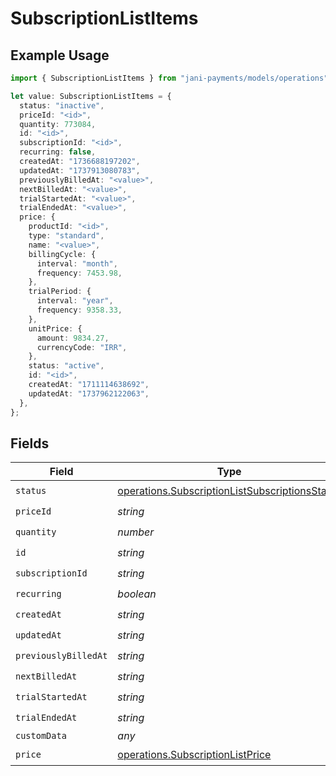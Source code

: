 # SubscriptionListItems

## Example Usage

```typescript
import { SubscriptionListItems } from "jani-payments/models/operations";

let value: SubscriptionListItems = {
  status: "inactive",
  priceId: "<id>",
  quantity: 773084,
  id: "<id>",
  subscriptionId: "<id>",
  recurring: false,
  createdAt: "1736688197202",
  updatedAt: "1737913080783",
  previouslyBilledAt: "<value>",
  nextBilledAt: "<value>",
  trialStartedAt: "<value>",
  trialEndedAt: "<value>",
  price: {
    productId: "<id>",
    type: "standard",
    name: "<value>",
    billingCycle: {
      interval: "month",
      frequency: 7453.98,
    },
    trialPeriod: {
      interval: "year",
      frequency: 9358.33,
    },
    unitPrice: {
      amount: 9834.27,
      currencyCode: "IRR",
    },
    status: "active",
    id: "<id>",
    createdAt: "1711114638692",
    updatedAt: "1737962122063",
  },
};
```

## Fields

| Field                                                                                                            | Type                                                                                                             | Required                                                                                                         | Description                                                                                                      |
| ---------------------------------------------------------------------------------------------------------------- | ---------------------------------------------------------------------------------------------------------------- | ---------------------------------------------------------------------------------------------------------------- | ---------------------------------------------------------------------------------------------------------------- |
| `status`                                                                                                         | [operations.SubscriptionListSubscriptionsStatus](../../models/operations/subscriptionlistsubscriptionsstatus.md) | :heavy_check_mark:                                                                                               | N/A                                                                                                              |
| `priceId`                                                                                                        | *string*                                                                                                         | :heavy_check_mark:                                                                                               | N/A                                                                                                              |
| `quantity`                                                                                                       | *number*                                                                                                         | :heavy_check_mark:                                                                                               | N/A                                                                                                              |
| `id`                                                                                                             | *string*                                                                                                         | :heavy_check_mark:                                                                                               | N/A                                                                                                              |
| `subscriptionId`                                                                                                 | *string*                                                                                                         | :heavy_check_mark:                                                                                               | N/A                                                                                                              |
| `recurring`                                                                                                      | *boolean*                                                                                                        | :heavy_check_mark:                                                                                               | N/A                                                                                                              |
| `createdAt`                                                                                                      | *string*                                                                                                         | :heavy_check_mark:                                                                                               | N/A                                                                                                              |
| `updatedAt`                                                                                                      | *string*                                                                                                         | :heavy_check_mark:                                                                                               | N/A                                                                                                              |
| `previouslyBilledAt`                                                                                             | *string*                                                                                                         | :heavy_check_mark:                                                                                               | N/A                                                                                                              |
| `nextBilledAt`                                                                                                   | *string*                                                                                                         | :heavy_check_mark:                                                                                               | N/A                                                                                                              |
| `trialStartedAt`                                                                                                 | *string*                                                                                                         | :heavy_check_mark:                                                                                               | N/A                                                                                                              |
| `trialEndedAt`                                                                                                   | *string*                                                                                                         | :heavy_check_mark:                                                                                               | N/A                                                                                                              |
| `customData`                                                                                                     | *any*                                                                                                            | :heavy_minus_sign:                                                                                               | N/A                                                                                                              |
| `price`                                                                                                          | [operations.SubscriptionListPrice](../../models/operations/subscriptionlistprice.md)                             | :heavy_check_mark:                                                                                               | N/A                                                                                                              |